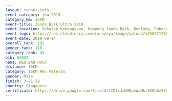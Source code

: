```yaml
---
layout: runner-info 
event_category: jbu-2019 
category_km: 16KM 
event-title: Janda Baik Ultra 2019 
event-location: Sekolah Kebangsaan, Kampung Janda Baik, Bentong, Pahang, Malaysia 
event-logo: https://res.cloudinary.com/raceyaya/image/upload/v1569217009/logo/janda-baik_vch1pc.jpg 
event-date: 2019-09-14
overall_rank: 182
gender_rank: 119
category_rank: 45
bib: 62022
name: NEO BAN HOCK
distance: 16KM
category: 16KM Men Veteran
gender: Male
finish: 3-21-29
country: Singapore
certificate: https://drive.google.com/file/d/1IDfxJaW9NpmWaMkrSKDk0zSZqDqHbV5T/view?usp=sharing
---
```

